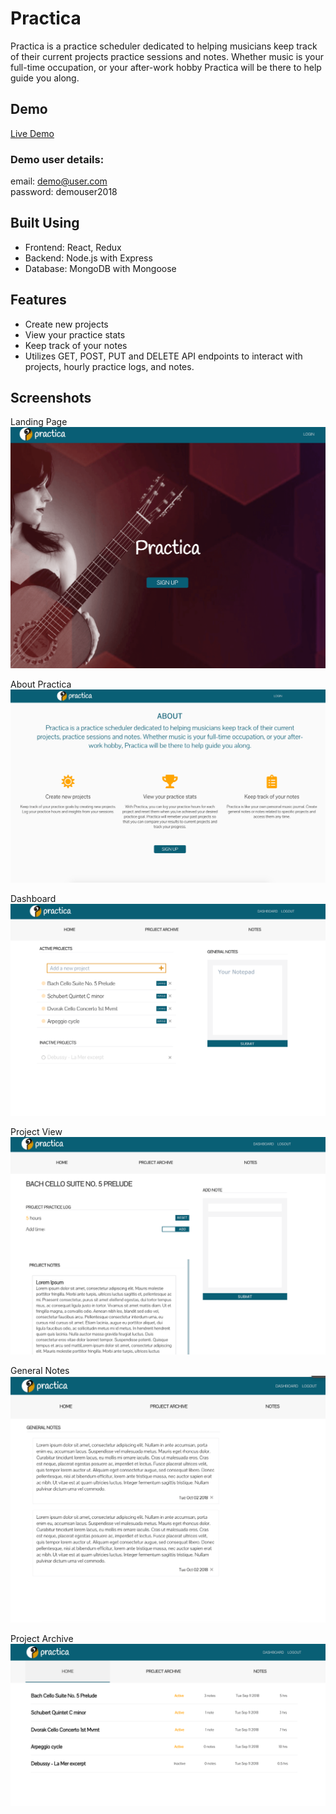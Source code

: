 # Practica

Practica is a practice scheduler dedicated to helping musicians keep track of their current projects practice sessions and notes. Whether music is your full-time occupation, or your after-work hobby Practica will be there to help guide you along.

## Demo

[Live Demo](https://boiling-mountain-55806.herokuapp.com/)

### Demo user details:

email: demo@user.com<br/>
password: demouser2018

## Built Using

- Frontend: React, Redux
- Backend: Node.js with Express
- Database: MongoDB with Mongoose

## Features

- Create new projects
- View your practice stats
- Keep track of your notes
- Utilizes GET, POST, PUT and DELETE API endpoints to interact with projects, hourly practice logs, and notes.

## Screenshots

Landing Page
![Practica Landing Page](./src/assets/images/practica-landing.png)

About Practica
![Practica Landing Page - About](./src/assets/images/practica-about.png)

Dashboard
![Practica Dashboard](./src/assets/images/practica-dashboard.png)

Project View
![Practica Project View](./src/assets/images/practica-project-view.png)

General Notes
![Practica General Notes](./src/assets/images/practica-notes.png)

Project Archive
![Practica Project Archive](./src/assets/images/practica-archive.png)
